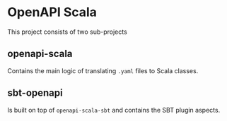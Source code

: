 # OpenAPI Scala
This project consists of two sub-projects

## openapi-scala
Contains the main logic of translating `.yaml` files to Scala classes.

## sbt-openapi
Is built on top of `openapi-scala-sbt` and contains the SBT plugin aspects.
